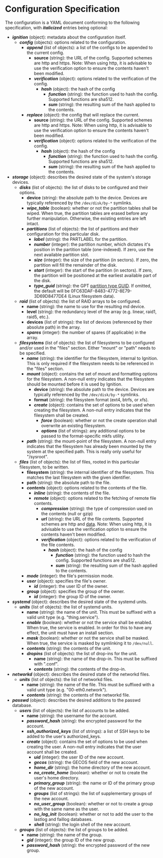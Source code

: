 # Configuration Specification #

The configuration is a YAML document conforming to the following specification, with **_italicized_** entries being optional:

* **_ignition_** (object): metadata about the configuration itself.
  * **_config_** (objects): options related to the configuration.
    * **_append_** (list of objects): a list of the configs to be appended to the current config.
      * **source** (string): the URL of the config. Supported schemes are http and https. Note: When using http, it is advisable to use the verification option to ensure the contents haven't been modified.
      * **_verification_** (object): options related to the verification of the config.
        * **_hash_** (object): the hash of the config
          * **_function_** (string): the function used to hash the config. Supported functions are sha512.
          * **_sum_** (string): the resulting sum of the hash applied to the contents.
    * **_replace_** (object): the config that will replace the current.
      * **source** (string): the URL of the config. Supported schemes are http and https. Note: When using http, it is advisable to use the verification option to ensure the contents haven't been modified.
      * **_verification_** (object): options related to the verification of the config.
        * **_hash_** (object): the hash of the config
          * **_function_** (string): the function used to hash the config. Supported functions are sha512.
          * **_sum_** (string): the resulting sum of the hash applied to the contents.
* **_storage_** (object): describes the desired state of the system's storage devices.
  * **_disks_** (list of objects): the list of disks to be configured and their options.
    * **device** (string): the absolute path to the device. Devices are typically referenced by the `/dev/disk/by-*` symlinks.
    * **_wipe_table_** (boolean): whether or not the partition tables shall be wiped. When true, the partition tables are erased before any further manipulation. Otherwise, the existing entries are left intact.
    * **_partitions_** (list of objects): the list of partitions and their configuration for this particular disk.
      * **_label_** (string): the PARTLABEL for the partition.
      * **_number_** (integer): the partition number, which dictates it's position in the partition table (one-indexed). If zero, use the next available partition slot.
      * **_size_** (integer): the size of the partition (in sectors). If zero, the partition will fill the remainder of the disk.
      * **_start_** (integer): the start of the partition (in sectors). If zero, the partition will be positioned at the earliest available part of the disk.
      * **_type_guid_** (string): the GPT [partition type GUID][part-types]. If omitted, the default will be 0FC63DAF-8483-4772-8E79-3D69D8477DE4 (Linux filesystem data).
  * **_raid_** (list of objects): the list of RAID arrays to be configured.
    * **name** (string): the name to use for the resulting md device.
    * **level** (string): the redundancy level of the array (e.g. linear, raid1, raid5, etc.).
    * **devices** (list of strings): the list of devices (referenced by their absolute path) in the array.
    * **_spares_** (integer): the number of spares (if applicable) in the array.
  * **_filesystems_** (list of objects): the list of filesystems to be configured and/or used in the "files" section. Either "mount" or "path" needs to be specified.
    * **_name_** (string): the identifier for the filesystem, internal to Ignition. This is only required if the filesystem needs to be referenced in the "files" section.
    * **_mount_** (object): contains the set of mount and formatting options for the filesystem. A non-null entry indicates that the filesystem should be mounted before it is used by Ignition.
      * **device** (string): the absolute path to the device. Devices are typically referenced by the `/dev/disk/by-*` symlinks.
      * **format** (string): the filesystem format (ext4, btrfs, or xfs).
      * **_create_** (object): contains the set of options to be used when creating the filesystem. A non-null entry indicates that the filesystem shall be created.
        * **_force_** (boolean): whether or not the create operation shall overwrite an existing filesystem.
        * **_options_** (list of strings): any additional options to be passed to the format-specific mkfs utility.
    * **_path_** (string): the mount-point of the filesystem. A non-null entry indicates that the filesystem has already been mounted by the system at the specified path. This is really only useful for "/sysroot".
  * **_files_** (list of objects): the list of files, rooted in this particular filesystem, to be written.
    * **filesystem** (string): the internal identifier of the filesystem. This matches the last filesystem with the given identifier.
    * **path** (string): the absolute path to the file.
    * **_contents_** (object): options related to the contents of the file.
      * **_inline_** (string): the contents of the file.
      * **_remote_** (object): options related to the fetching of remote file contents.
        * **_compression_** (string): the type of compression used on the contents (null or gzip)
        * **_url_** (string): the URL of the file contents. Supported schemes are http and [data][rfc2397]. Note: When using http, it is advisable to use the verification option to ensure the contents haven't been modified.
        * **_verification_** (object): options related to the verification of the file contents.
          * **_hash_** (object): the hash of the config
            * **_function_** (string): the function used to hash the config. Supported functions are sha512.
            * **_sum_** (string): the resulting sum of the hash applied to the contents.
    * **_mode_** (integer): the file's permission mode.
    * **_user_** (object): specifies the file's owner.
      * **_id_** (integer): the user ID of the owner.
    * **_group_** (object): specifies the group of the owner.
      * **_id_** (integer): the group ID of the owner.
* **_systemd_** (object): describes the desired state of the systemd units.
  * **_units_** (list of objects): the list of systemd units.
    * **name** (string): the name of the unit. This must be suffixed with a valid unit type (e.g. "thing.service").
    * **_enable_** (boolean): whether or not the service shall be enabled. When true, the service is enabled. In order for this to have any effect, the unit must have an install section.
    * **_mask_** (boolean): whether or not the service shall be masked. When true, the service is masked by symlinking it to `/dev/null`.
    * **_contents_** (string): the contents of the unit.
    * **_dropins_** (list of objects): the list of drop-ins for the unit.
      * **name** (string): the name of the drop-in. This must be suffixed with ".conf".
      * **_contents_** (string): the contents of the drop-in.
* **_networkd_** (object): describes the desired state of the networkd files.
  * **_units_** (list of objects): the list of networkd files.
    * **name** (string): the name of the file. This must be suffixed with a valid unit type (e.g. "00-eth0.network").
    * **_contents_** (string): the contents of the networkd file.
* **_passwd_** (object): describes the desired additions to the passwd database.
  * **_users_** (list of objects): the list of accounts to be added.
    * **name** (string): the username for the account.
    * **_password_hash_** (string): the encrypted password for the account.
    * **_ssh_authorized_keys_** (list of strings): a list of SSH keys to be added to the user's authorized_keys.
    * **_create_** (object): contains the set of options to be used when creating the user. A non-null entry indicates that the user account shall be created.
      * **_uid_** (integer): the user ID of the new account.
      * **_gecos_** (string): the GECOS field of the new account.
      * **_home_dir_** (string): the home directory of the new account.
      * **_no_create_home_** (boolean): whether or not to create the user's home directory.
      * **_primary_group_** (string): the name or ID of the primary group of the new account.
      * **_groups_** (list of strings): the list of supplementary groups of the new account.
      * **_no_user_group_** (boolean): whether or not to create a group with the same name as the user.
      * **_no_log_init_** (boolean): whether or not to add the user to the lastlog and faillog databases.
      * **_shell_** (string): the login shell of the new account.
  * **_groups_** (list of objects): the list of groups to be added.
    * **name** (string): the name of the group.
    * **_gid_** (integer): the group ID of the new group.
    * **_password_hash_** (string): the encrypted password of the new group.

[part-types]: http://en.wikipedia.org/wiki/GUID_Partition_Table#Partition_type_GUIDs
[rfc2397]: https://tools.ietf.org/html/rfc2397
